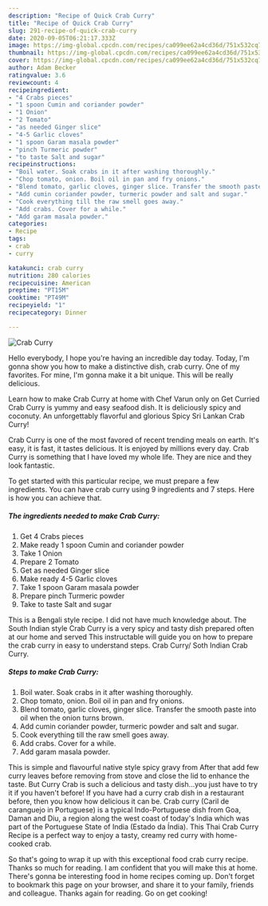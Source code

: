 ```yaml
---
description: "Recipe of Quick Crab Curry"
title: "Recipe of Quick Crab Curry"
slug: 291-recipe-of-quick-crab-curry
date: 2020-09-05T06:21:17.333Z
image: https://img-global.cpcdn.com/recipes/ca099ee62a4cd36d/751x532cq70/crab-curry-recipe-main-photo.jpg
thumbnail: https://img-global.cpcdn.com/recipes/ca099ee62a4cd36d/751x532cq70/crab-curry-recipe-main-photo.jpg
cover: https://img-global.cpcdn.com/recipes/ca099ee62a4cd36d/751x532cq70/crab-curry-recipe-main-photo.jpg
author: Adam Becker
ratingvalue: 3.6
reviewcount: 4
recipeingredient:
- "4 Crabs pieces"
- "1 spoon Cumin and coriander powder"
- "1 Onion"
- "2 Tomato"
- "as needed Ginger slice"
- "4-5 Garlic cloves"
- "1 spoon Garam masala powder"
- "pinch Turmeric powder"
- "to taste Salt and sugar"
recipeinstructions:
- "Boil water. Soak crabs in it after washing thoroughly."
- "Chop tomato, onion. Boil oil in pan and fry onions."
- "Blend tomato, garlic cloves, ginger slice. Transfer the smooth paste into oil when the onion turns brown."
- "Add cumin coriander powder, turmeric powder and salt and sugar."
- "Cook everything till the raw smell goes away."
- "Add crabs. Cover for a while."
- "Add garam masala powder."
categories:
- Recipe
tags:
- crab
- curry

katakunci: crab curry 
nutrition: 280 calories
recipecuisine: American
preptime: "PT15M"
cooktime: "PT49M"
recipeyield: "1"
recipecategory: Dinner

---
```



![Crab Curry](https://img-global.cpcdn.com/recipes/ca099ee62a4cd36d/751x532cq70/crab-curry-recipe-main-photo.jpg)

Hello everybody, I hope you're having an incredible day today. Today, I'm gonna show you how to make a distinctive dish, crab curry. One of my favorites. For mine, I'm gonna make it a bit unique. This will be really delicious.

Learn how to make Crab Curry at home with Chef Varun only on Get Curried Crab Curry is yummy and easy seafood dish. It is deliciously spicy and coconuty. An unforgettably flavorful and glorious Spicy Sri Lankan Crab Curry!

Crab Curry is one of the most favored of recent trending meals on earth. It's easy, it is fast, it tastes delicious. It is enjoyed by millions every day. Crab Curry is something that I have loved my whole life. They are nice and they look fantastic.


To get started with this particular recipe, we must prepare a few ingredients. You can have crab curry using 9 ingredients and 7 steps. Here is how you can achieve that.

<!--inarticleads1-->

##### The ingredients needed to make Crab Curry:

1. Get 4 Crabs pieces
1. Make ready 1 spoon Cumin and coriander powder
1. Take 1 Onion
1. Prepare 2 Tomato
1. Get as needed Ginger slice
1. Make ready 4-5 Garlic cloves
1. Take 1 spoon Garam masala powder
1. Prepare pinch Turmeric powder
1. Take to taste Salt and sugar


This is a Bengali style recipe. I did not have much knowledge about. The South Indian style Crab Curry is a very spicy and tasty dish prepared often at our home and served This instructable will guide you on how to prepare the crab curry in easy to understand steps. Crab Curry/ Soth Indian Crab Curry. 

<!--inarticleads2-->

##### Steps to make Crab Curry:

1. Boil water. Soak crabs in it after washing thoroughly.
1. Chop tomato, onion. Boil oil in pan and fry onions.
1. Blend tomato, garlic cloves, ginger slice. Transfer the smooth paste into oil when the onion turns brown.
1. Add cumin coriander powder, turmeric powder and salt and sugar.
1. Cook everything till the raw smell goes away.
1. Add crabs. Cover for a while.
1. Add garam masala powder.


This is simple and flavourful native style spicy gravy from After that add few curry leaves before removing from stove and close the lid to enhance the taste. But Curry Crab is such a delicious and tasty dish…you just have to try it if you haven&#39;t before! If you have had a curry crab dish in a restaurant before, then you know how delicious it can be. Crab curry (Caril de caranguejo in Portuguese) is a typical Indo-Portuguese dish from Goa, Daman and Diu, a region along the west coast of today&#39;s India which was part of the Portuguese State of India (Estado da Índia). This Thai Crab Curry Recipe is a perfect way to enjoy a tasty, creamy red curry with home-cooked crab. 

So that's going to wrap it up with this exceptional food crab curry recipe. Thanks so much for reading. I am confident that you will make this at home. There's gonna be interesting food in home recipes coming up. Don't forget to bookmark this page on your browser, and share it to your family, friends and colleague. Thanks again for reading. Go on get cooking!
